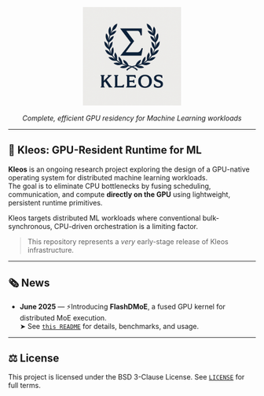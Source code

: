 <p align="center">
  <img src="logow.png" alt="Kleos Conceptual Overview" width="200"/>
</p>

<p align="center"><i>Complete, efficient GPU residency for Machine Learning workloads</i></p>

---

## 🌌 Kleos: GPU-Resident Runtime for ML

**Kleos** is an ongoing research project exploring the design of a GPU-native operating system for distributed machine learning workloads.  
The goal is to eliminate CPU bottlenecks by fusing scheduling, communication, and compute **directly on the GPU** using lightweight, persistent runtime primitives.

Kleos targets distributed ML workloads where conventional bulk-synchronous, CPU-driven orchestration is a limiting factor.

> This repository represents a *very* early-stage release of Kleos infrastructure.

---

## 🗞️ News

- **June 2025** — ⚡️Introducing **FlashDMoE**, a fused GPU kernel for distributed MoE execution.  
  ➤ See [`this README`](./csrc/include/moe/README.MD) for details, benchmarks, and usage.

---

## ⚖️ License

This project is licensed under the BSD 3-Clause License. See [`LICENSE`](./LICENSE) for full terms.
